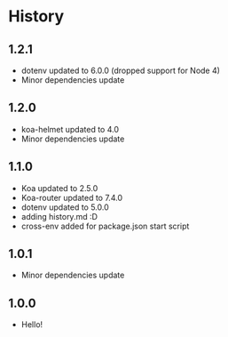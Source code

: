 # History

## 1.2.1

- dotenv updated to 6.0.0 (dropped support for Node 4)
- Minor dependencies update

## 1.2.0

- koa-helmet updated to 4.0
- Minor dependencies update

## 1.1.0

- Koa updated to 2.5.0
- Koa-router updated to 7.4.0
- dotenv updated to 5.0.0
- adding history.md :D
- cross-env added for package.json start script

## 1.0.1

- Minor dependencies update

## 1.0.0

- Hello!
